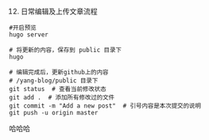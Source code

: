 # 

12. 日常编辑及上传文章流程


```
#开启预览
hugo server
```
```
# 将更新的内容，保存到 public 目录下
hugo
```
```
# 编辑完成后，更新github上的内容
# /yang-blog/public 目录下
git status  # 查看当前修改状态
git add .  # 添加所有修改过的文件
git commit -m "Add a new post"  # 引号内容是本次提交的说明
git push -u origin master
```

哈哈哈

